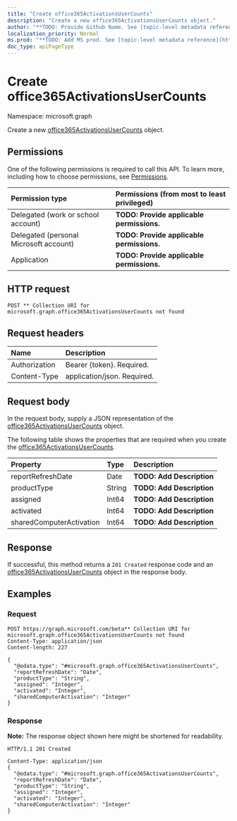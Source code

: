 ```yaml
---
title: "Create office365ActivationsUserCounts"
description: "Create a new office365ActivationsUserCounts object."
author: "**TODO: Provide Github Name. See [topic-level metadata reference](https://msgo.azurewebsites.net/add/document/guidelines/metadata.html#topic-level-metadata)**"
localization_priority: Normal
ms.prod: "**TODO: Add MS prod. See [topic-level metadata reference](https://msgo.azurewebsites.net/add/document/guidelines/metadata.html#topic-level-metadata)**"
doc_type: apiPageType
---
```


# Create office365ActivationsUserCounts
Namespace: microsoft.graph

Create a new [office365ActivationsUserCounts](../resources/office365activationsusercounts.md) object.

## Permissions
One of the following permissions is required to call this API. To learn more, including how to choose permissions, see [Permissions](/graph/permissions-reference).

|Permission type|Permissions (from most to least privileged)|
|:---|:---|
|Delegated (work or school account)|**TODO: Provide applicable permissions.**|
|Delegated (personal Microsoft account)|**TODO: Provide applicable permissions.**|
|Application|**TODO: Provide applicable permissions.**|

## HTTP request

<!-- {
  "blockType": "ignored"
}
-->
``` http
POST ** Collection URI for microsoft.graph.office365ActivationsUserCounts not found
```

## Request headers
|Name|Description|
|:---|:---|
|Authorization|Bearer {token}. Required.|
|Content-Type|application/json. Required.|

## Request body
In the request body, supply a JSON representation of the [office365ActivationsUserCounts](../resources/office365activationsusercounts.md) object.

The following table shows the properties that are required when you create the [office365ActivationsUserCounts](../resources/office365activationsusercounts.md).

|Property|Type|Description|
|:---|:---|:---|
|reportRefreshDate|Date|**TODO: Add Description**|
|productType|String|**TODO: Add Description**|
|assigned|Int64|**TODO: Add Description**|
|activated|Int64|**TODO: Add Description**|
|sharedComputerActivation|Int64|**TODO: Add Description**|



## Response

If successful, this method returns a `201 Created` response code and an [office365ActivationsUserCounts](../resources/office365activationsusercounts.md) object in the response body.

## Examples

### Request
<!-- {
  "blockType": "request",
  "name": "create_office365activationsusercounts_from_"
}
-->
``` http
POST https://graph.microsoft.com/beta** Collection URI for microsoft.graph.office365ActivationsUserCounts not found
Content-Type: application/json
Content-length: 227

{
  "@odata.type": "#microsoft.graph.office365ActivationsUserCounts",
  "reportRefreshDate": "Date",
  "productType": "String",
  "assigned": "Integer",
  "activated": "Integer",
  "sharedComputerActivation": "Integer"
}
```


### Response
**Note:** The response object shown here might be shortened for readability.
<!-- {
  "blockType": "response",
  "truncated": true,
  "@odata.type": "microsoft.graph.office365ActivationsUserCounts"
}
-->
``` http
HTTP/1.1 201 Created

Content-Type: application/json
{
  "@odata.type": "#microsoft.graph.office365ActivationsUserCounts",
  "reportRefreshDate": "Date",
  "productType": "String",
  "assigned": "Integer",
  "activated": "Integer",
  "sharedComputerActivation": "Integer"
}
```

